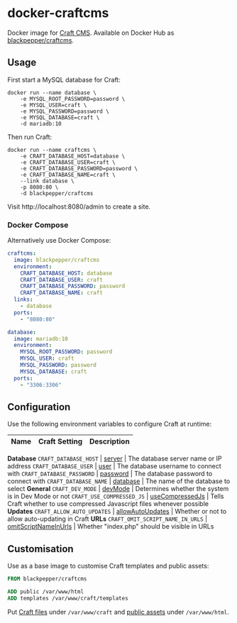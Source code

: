 # docker-craftcms

Docker image for [Craft CMS](https://craftcms.com/). Available on Docker Hub as [blackpepper/craftcms](https://hub.docker.com/r/blackpepper/craftcms/).

## Usage

First start a MySQL database for Craft:

```Shell
docker run --name database \
	-e MYSQL_ROOT_PASSWORD=password \
	-e MYSQL_USER=craft \
	-e MYSQL_PASSWORD=password \
	-e MYSQL_DATABASE=craft \
	-d mariadb:10
```

Then run Craft:

```Shell
docker run --name craftcms \
	-e CRAFT_DATABASE_HOST=database \
	-e CRAFT_DATABASE_USER=craft \
	-e CRAFT_DATABASE_PASSWORD=password \
	-e CRAFT_DATABASE_NAME=craft \
	--link database \
	-p 8080:80 \
	-d blackpepper/craftcms
```

Visit http://localhost:8080/admin to create a site.

### Docker Compose

Alternatively use Docker Compose:

```YAML
craftcms:
  image: blackpepper/craftcms
  environment:
    CRAFT_DATABASE_HOST: database
    CRAFT_DATABASE_USER: craft
    CRAFT_DATABASE_PASSWORD: password
    CRAFT_DATABASE_NAME: craft
  links:
    - database
  ports:
    - "8080:80"

database:
  image: mariadb:10
  environment:
    MYSQL_ROOT_PASSWORD: password
    MYSQL_USER: craft
    MYSQL_PASSWORD: password
    MYSQL_DATABASE: craft
  ports:
    - "3306:3306"
```

## Configuration

Use the following environment variables to configure Craft at runtime:

Name | Craft Setting | Description
-----|---------------|------------
**Database**
`CRAFT_DATABASE_HOST` | [server](https://craftcms.com/docs/installing#step-4-tell-craft-how-to-connect-to-your-database) | The database server name or IP address
`CRAFT_DATABASE_USER` | [user](https://craftcms.com/docs/installing#step-4-tell-craft-how-to-connect-to-your-database) | The database username to connect with
`CRAFT_DATABASE_PASSWORD` | [password](https://craftcms.com/docs/installing#step-4-tell-craft-how-to-connect-to-your-database) | The database password to connect with
`CRAFT_DATABASE_NAME` | [database](https://craftcms.com/docs/installing#step-4-tell-craft-how-to-connect-to-your-database) | The name of the database to select
**General**
`CRAFT_DEV_MODE` | [devMode](https://craftcms.com/docs/config-settings#devMode) | Determines whether the system is in Dev Mode or not
`CRAFT_USE_COMPRESSED_JS` | [useCompressedJs](https://craftcms.com/docs/config-settings#useCompressedJs) | Tells Craft whether to use compressed Javascript files whenever possible
**Updates**
`CRAFT_ALLOW_AUTO_UPDATES` | [allowAutoUpdates](https://craftcms.com/docs/config-settings#allowAutoUpdates) | Whether or not to allow auto-updating in Craft
**URLs**
`CRAFT_OMIT_SCRIPT_NAME_IN_URLS` | [omitScriptNameInUrls](https://craftcms.com/docs/config-settings#omitScriptNameInUrls) | Whether "index.php" should be visible in URLs

## Customisation

Use as a base image to customise Craft templates and public assets:

```Dockerfile
FROM blackpepper/craftcms

ADD public /var/www/html
ADD templates /var/www/craft/templates
```

Put [Craft files](https://craftcms.com/docs/folder-structure) under `/var/www/craft` and
[public assets](https://craftcms.com/docs/installing#step-1-upload-the-files) under `/var/www/html`.
